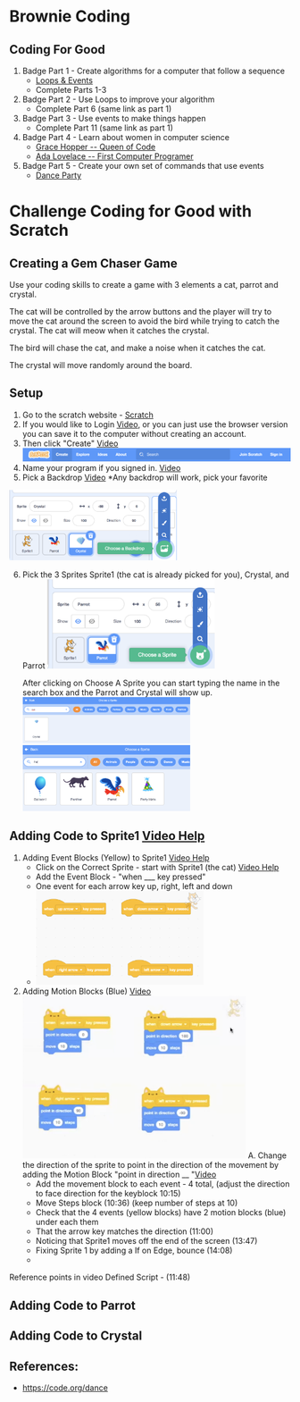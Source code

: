 # Brownie Coding

## Coding For Good
1.  Badge Part 1 - Create algorithms for a computer that follow a sequence
    *   [Loops & Events](https://studio.code.org/s/pre-express-2022)
    *   Complete Parts 1-3
2.  Badge Part 2 - Use Loops to improve your algorithm
    *   Complete Part 6 (same link as part 1)
3.  Badge Part 3 - Use events to make things happen
    *   Complete Part 11 (same link as part 1)
5.  Badge Part 4 - Learn about women in computer science
    *   [Grace Hopper -- Queen of Code](https://www.youtube.com/watch?v=5sNuPYJpSCI)
    *   [Ada Lovelace -- First Computer Programer](https://www.youtube.com/watch?v=2vg-0mlSnSE)
3.  Badge Part 5 - Create your own set of commands that use events
    *   [Dance Party](https://studio.code.org/s/dance-2019/lessons/1/levels/1)
      
# Challenge Coding for Good with Scratch 
## Creating a Gem Chaser Game
Use your coding skills to create a game with 3 elements a cat, parrot and crystal. 

The cat will be controlled by the arrow buttons and the player will try to move the cat around the screen to avoid the bird while trying to catch the crystal. The cat will meow when it catches the crystal.

The bird will chase the cat, and make a noise when it catches the cat.

The crystal will move randomly around the board.

## Setup
1.  Go to the scratch website - [Scratch](https://scratch.mit.edu)
1.  If you would like to Login [Video](https://www.youtube.com/watch?v=v2zEevGKPWs&t=270s), or you can just use the browser version you can save it to the computer without creating an account.
2.  Then click "Create" [Video](https://www.youtube.com/watch?v=v2zEevGKPWs&t=260s)
![Click Create](/CreateButton.png)
4.  Name your program if you signed in. [Video](https://www.youtube.com/watch?v=v2zEevGKPWs&t=265s)
5.  Pick a Backdrop [Video](https://www.youtube.com/watch?v=v2zEevGKPWs&t=276s)
   *Any backdrop will work, pick your favorite
<img src="/ChooseABackground.png" width="300">


6.  Pick the 3 Sprites 
    Sprite1 (the cat is already picked for you), Crystal, and Parrot
    <img src="/ChooseASprite.png" width="300">
    
     After clicking on Choose A Sprite you can start typing the name in the search box and the Parrot and Crystal will show up.
     <img src="/Crystal.png" width="300"> <img src="/Parrot.png" width="300">

##  Adding Code to Sprite1 [Video Help](https://www.youtube.com/watch?v=v2zEevGKPWs&t=388s)
 1. Adding Event Blocks (Yellow) to Sprite1 [Video Help](https://www.youtube.com/watch?v=v2zEevGKPWs&t=432s)
       *  Click on the Correct Sprite - start with Sprite1 (the cat) [Video Help](https://www.youtube.com/watch?v=v2zEevGKPWs&t=387s)
       *  Add the Event Block - "when ___ key pressed"
       *   One event for each arrow key up, right, left and down
       *    <img src="/Sprite1_eventblocks.png" width="300">
  2. Adding Motion Blocks (Blue) [Video](https://www.youtube.com/watch?v=v2zEevGKPWs&t=540s)
    <img src="/Sprite1_steps%20and%20direction.png" width="400">
     A.   Change the direction of the sprite to point in the direction of the movement 
     by adding the Motion Block "point in direction __ "[Video](https://www.youtube.com/watch?v=v2zEevGKPWs&t=592s) 
       *   Add the movement block to each event - 4 total, (adjust the direction to face direction for the keyblock 10:15)
       *   Move Steps block (10:36) (keep number of steps at 10)
       *   Check that the 4 events (yellow blocks) have 2 motion blocks (blue) under each them 
       *   That the arrow key matches the direction (11:00)
       * Noticing that Sprite1 moves off the end of the screen (13:47)
       * Fixing Sprite 1 by adding a If on Edge, bounce (14:08)
       * 

Reference points in video
Defined Script - (11:48)
## Adding Code to Parrot

## Adding Code to Crystal

## References:
*   https://code.org/dance
